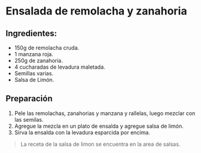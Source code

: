 
# Ensalada de remolacha y zanahoria 
## Ingredientes:
- 150g de remolacha cruda.
- 1 manzana roja.
- 250g de zanahoria.
- 4 cucharadas de levadura maletada.
- Semillas varias.
- Salsa de Limón.
## Preparación
1. Pele las remolachas, zanahorias y manzana y rallelas, luego mezclar con las semilas.
2. Agregue la mezcla en un plato de ensalda y agregue salsa de limón.
3. Sirva la ensalda con la levadura esparcida por encima.
>La receta de la salsa de limon se encuentra en la area de salsas.